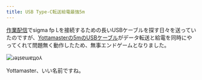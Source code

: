 ```yaml
---
title: USB Type-C転送給電最強5m
---
```

[作業配信](https://www.youtube.com/c/r7kamura)でsigma fp Lを接続するための長いUSBケーブルを探す日々を送っていたのですが、[Yottamasterの5mのUSBケーブル](https://www.amazon.co.jp/dp/B09Y1BY75P)がデータ転送と給電を同時にやってくれて問題無く動作したため、無事エンドゲームとなりました。

![](https://lh3.googleusercontent.com/KZeMphi8ZhYF68ayLyoL2fb2vHHwYqP3KLhZphP2M3Lk2UDKw2rkPWXi71Md71d1MXdFP_0BelIlRWO4hrGobW6XnV2gGoNoR6dWqWOncg9sHAH8UBOcGM3zHP2ZeVze00z_vNiTcYQwjgQTzentAqBhJBQexkDfRGcfcui3wiu6o-TiXkExga8Tng "ɹǝʇsɐɯɐʇʇo⅄")

Yottamaster、いい名前ですね。
